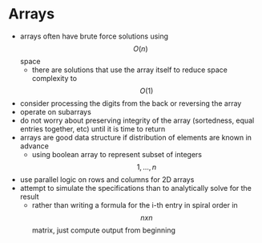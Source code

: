 # Arrays

- arrays often have brute force solutions using $$O(n)$$ space
    - there are solutions that use the array itself to reduce space complexity to $$O(1)$$
- consider processing the digits from the back or reversing the array
- operate on subarrays
- do not worry about preserving integrity of the array (sortedness, equal entries together, etc) until it is time to return
- arrays are good data structure if distribution of elements are known in advance
    - using boolean array to represent subset of integers $$1, ..., n$$
- use parallel logic on rows and columns for 2D arrays
- attempt to simulate the specifications than to analytically solve for the result
    - rather than writing a formula for the i-th entry in spiral order in $$n x n$$ matrix, just compute output from beginning
